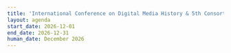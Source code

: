 ```yaml
---
title: 'International Conference on Digital Media History & 5th Consortium Meeting (CN-3+WS-6)'
layout: agenda
start_date: 2026-12-01
end_date: 2026-12-31
human_date: December 2026
---
```

